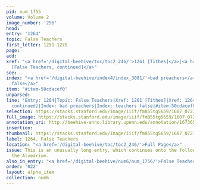 ```yaml
---
pid: num_1755
volume: Volume 2
image_number: '256'
head:
entry: '1264'
topic: False Teachers
first_letter: 1251-1275
page:
add:
xref: "<a href='/digital-beehive/toc/toc2_246/'>1261 [Tithes]</a>|<a href='/digital-beehive/toc/toc2_246/'>1264
  [False Teachers, continued]</a>"
see:
index: "<a href='/digital-beehive/index4/index_3081/'>bad preachers</a>|<a href='/digital-beehive/index5/index_4081/'>teachers
  false</a>"
item: "#item-50cdacef0"
unparsed:
line: 'Entry: 1264|Topic: False Teachers|Xref: 1261 [Tithes]|Xref: 1264 [False Teachers,
  continued]|Index: bad preachers|Index: teachers false|#item-50cdacef0'
selection: https://stacks.stanford.edu/image/iiif/fm855tg5659/1607_0723/850,3039,2876,2006/full/0/default.jpg
full_image: https://stacks.stanford.edu/image/iiif/fm855tg5659/1607_0723/full/full/0/default.jpg
annotation_uri: http://beehive-anno.library.upenn.edu/annotation/1673650132930
insertion:
thumbnail: https://stacks.stanford.edu/image/iiif/fm855tg5659/1607_0723/850,3039,600,180/250,/0/default.jpg
label: 1264. False Teachers
location: "<a href='/digital-beehive/toc/toc2_246/'>Full Page</a>"
issue: This is an unusually long entry, which continues onto the following page of
  the Alvearium.
also_in_entry: "<a href='/digital-beehive/num6/num_1756/'>False Teachers, continued</a>"
order: '022'
layout: alpha_item
collection: num6
---
```

